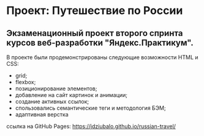 # Проект: Путешествие по России

## Экзаменационный проект второго спринта курсов веб-разработки "Яндекс.Практикум".

В проекте были продемонстрированы следующие возможности HTML и CSS:

* grid;
* flexbox;
* позиционирование элементов;
* добавление на сайт картинок и анимации;
* создание активных ссылок;
* спользовались семантические теги и методология БЭМ;
* адаптивная верстка


ссылка на GitHub Pages: https://jdziubalo.github.io/russian-travel/
